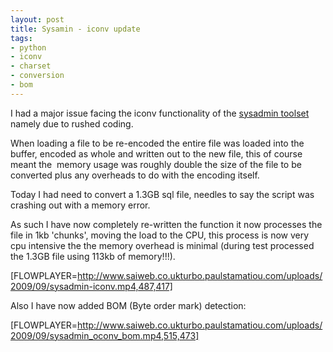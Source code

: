 ```yaml
--- 
layout: post
title: Sysamin - iconv update
tags: 
- python
- iconv
- charset
- conversion
- bom
---
```

I had a major issue facing the iconv functionality of the <a href="http://www.saiweb.co.uk/sysadmin">sysadmin toolset</a> namely due to rushed coding.

When loading a file to be re-encoded the entire file was loaded into the buffer, encoded as whole and written out to the new file, this of course meant the  memory usage was roughly double the size of the file to be converted plus any overheads to do with the encoding itself.

Today I had need to convert a 1.3GB sql file, needles to say the script was crashing out with a memory error.

As such I have now completely re-written the function it now processes the file in 1kb 'chunks', moving the load to the CPU, this process is now very cpu intensive the the memory overhead is minimal (during test processed the 1.3GB file using 113kb of memory!!!).

[FLOWPLAYER=http://www.saiweb.co.ukturbo.paulstamatiou.com/uploads/2009/09/sysadmin-iconv.mp4,487,417]

Also I have now added BOM (Byte order mark) detection:

[FLOWPLAYER=http://www.saiweb.co.ukturbo.paulstamatiou.com/uploads/2009/09/sysadmin_oconv_bom.mp4,515,473]
